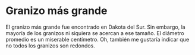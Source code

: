 # Granizo más grande

El granizo más grande fue encontrado en Dakota del Sur. Sin embargo, la mayoría
de los granizos ni siquiera se acercan a ese tamaño. El diámetro promedio es un
miserable centímetro. Oh, también me gustaría indicar que no todos los granizos
son redondos.
